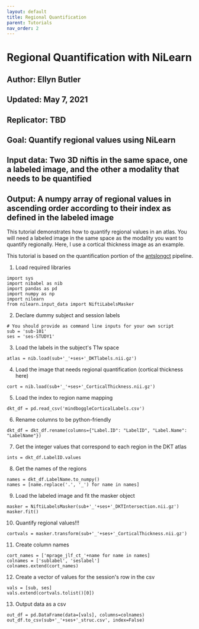 ```yaml
---
layout: default
title: Regional Quantification
parent: Tutorials
nav_order: 2
---
```



# Regional Quantification with NiLearn

## Author: Ellyn Butler

## Updated: May 7, 2021

## Replicator: TBD

## Goal: Quantify regional values using NiLearn

## Input data: Two 3D niftis in the same space, one a labeled image, and the other a modality that needs to be quantified

## Output: A numpy array of regional values in ascending order according to their index as defined in the labeled image

This tutorial demonstrates how to quantify regional values in an atlas. You will need a labeled image in the same space as the modality you want to quantify regionally. Here, I use a cortical thickness image as an example.

This tutorial is based on the quantification portion of the [antslongct](https://github.com/PennBBL/antslongct/blob/main/quantifyROIs.py) pipeline.

1. Load required libraries

```
import sys
import nibabel as nib
import pandas as pd
import numpy as np
import nilearn
from nilearn.input_data import NiftiLabelsMasker
```


2. Declare dummy subject and session labels

```
# You should provide as command line inputs for your own script
sub = 'sub-101'
ses = 'ses-STUDY1'
```

3. Load the labels in the subject's T1w space

```
atlas = nib.load(sub+'_'+ses+'_DKTlabels.nii.gz')
```


4. Load the image that needs regional quantification (cortical thickness here)

```
cort = nib.load(sub+'_'+ses+'_CorticalThickness.nii.gz')
```


5. Load the index to region name mapping

```
dkt_df = pd.read_csv('mindboggleCorticalLabels.csv')
```

6. Rename columns to be python-friendly

```
dkt_df = dkt_df.rename(columns={"Label.ID": "LabelID", "Label.Name": "LabelName"})
```

7. Get the integer values that correspond to each region in the DKT atlas

```
ints = dkt_df.LabelID.values
```

8. Get the names of the regions

```
names = dkt_df.LabelName.to_numpy()
names = [name.replace('.', '_') for name in names]
```

9. Load the labeled image and fit the masker object

```
masker = NiftiLabelsMasker(sub+'_'+ses+'_DKTIntersection.nii.gz')
masker.fit()
```

10. Quantify regional values!!!

```
cortvals = masker.transform(sub+'_'+ses+'_CorticalThickness.nii.gz')
```

11. Create column names

```
cort_names = ['mprage_jlf_ct_'+name for name in names]
colnames = ['sublabel', 'seslabel']
colnames.extend(cort_names)
```

12. Create a vector of values for the session's row in the csv

```
vals = [sub, ses]
vals.extend(cortvals.tolist()[0])
```

13. Output data as a csv

```
out_df = pd.DataFrame(data=[vals], columns=colnames)
out_df.to_csv(sub+'_'+ses+'_struc.csv', index=False)
```
